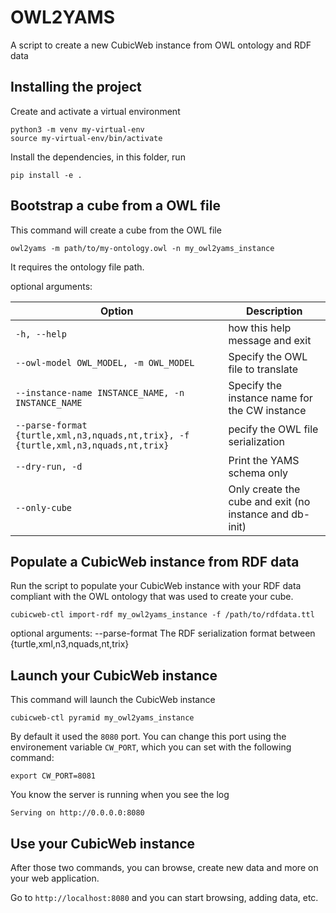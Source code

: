 # OWL2YAMS

A script to create a new CubicWeb instance from OWL ontology and RDF data

## Installing the project

Create and activate a virtual environment
```
python3 -m venv my-virtual-env
source my-virtual-env/bin/activate
```

Install the dependencies, in this folder, run
```
pip install -e .
```

## Bootstrap a cube from a OWL file

This command will create a cube from the OWL file

```
owl2yams -m path/to/my-ontology.owl -n my_owl2yams_instance
```
It requires the ontology file path.

optional arguments:

| Option | Description |
| -------- | -------- |
| `-h, --help`     | how this help message and exit     |
| `--owl-model OWL_MODEL, -m OWL_MODEL` | Specify the OWL file to translate |
| `--instance-name INSTANCE_NAME, -n INSTANCE_NAME` | Specify the instance name for the CW instance |
| `--parse-format {turtle,xml,n3,nquads,nt,trix}, -f {turtle,xml,n3,nquads,nt,trix}` | pecify the OWL file serialization |
| `--dry-run, -d` | Print the YAMS schema only |
| `--only-cube` | Only create the cube and exit (no instance and db-init) |


## Populate a CubicWeb instance from RDF data

Run the script to populate your CubicWeb instance with your RDF data compliant
with the OWL ontology that was used to create your cube.

```
cubicweb-ctl import-rdf my_owl2yams_instance -f /path/to/rdfdata.ttl
```

optional arguments:
  --parse-format      The RDF serialization format between {turtle,xml,n3,nquads,nt,trix}


## Launch your CubicWeb instance

This command will launch the CubicWeb instance

```
cubicweb-ctl pyramid my_owl2yams_instance
```
By default it used the `8080` port. You can change this port using the environement variable
`CW_PORT`, which you can set with the following command:

```
export CW_PORT=8081
```

You know the server is running when you see the log
```
Serving on http://0.0.0.0:8080
```

## Use your CubicWeb instance

After those two commands, you can browse, create new data and more on your
web application.

Go to `http://localhost:8080` and you can start browsing, adding data, etc.
